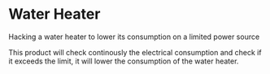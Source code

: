 # Water Heater
Hacking a water heater to lower its consumption on a limited power source

This product will check continously the electrical consumption and check if it exceeds the limit, it will lower the consumption of the water heater.
